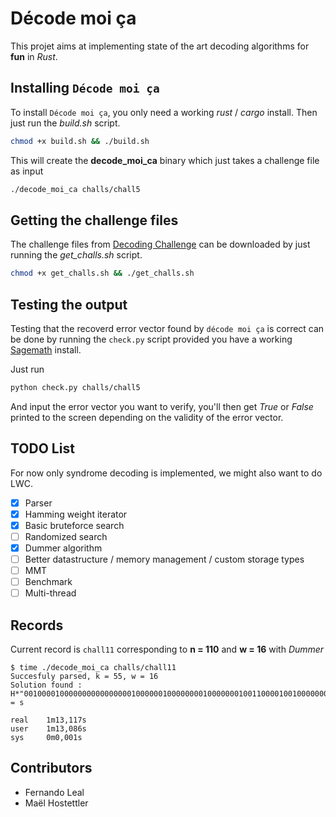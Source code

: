 
# Décode moi ça

This projet aims at implementing state of the art decoding algorithms for **fun** in *Rust*.

## Installing `Décode moi ça`

To install `Décode moi ça`, you only need a working *rust* / *cargo* install.
Then just run the *build.sh* script.

```bash
chmod +x build.sh && ./build.sh
```

This will create the **decode_moi_ca** binary which just takes a challenge file as input

```bash
./decode_moi_ca challs/chall5
```

## Getting the challenge files

The challenge files from [Decoding Challenge](https://decodingchallenge.org/syndrome) can be downloaded by just running the *get_challs.sh* script.

```bash
chmod +x get_challs.sh && ./get_challs.sh
```

## Testing the output

Testing that the recoverd error vector found by `décode moi ça` is correct can be done by running the `check.py` script provided you have a working [Sagemath](https://github.com/sagemath/sage) install.

Just run

```bash
python check.py challs/chall5
```

And input the error vector you want to verify, you'll then get *True* or *False* printed to the screen depending on the validity of the error vector.

## TODO List

For now only syndrome decoding is implemented, we might also want to do LWC.

- [x] Parser
- [x] Hamming weight iterator
- [x] Basic bruteforce search
- [ ] Randomized search
- [x] Dummer algorithm
- [ ] Better datastructure / memory management / custom storage types
- [ ] MMT
- [ ] Benchmark
- [ ] Multi-thread

## Records

Current record is `chall11` corresponding to **n = 110** and **w = 16** with *Dummer*

```text
$ time ./decode_moi_ca challs/chall11
Succesfuly parsed, k = 55, w = 16
Solution found : H*"00100001000000000000000010000001000000001000000010011000010010000000001000010010000000000000011000000000000000" = s

real    1m13,117s
user    1m13,086s
sys     0m0,001s
```

## Contributors

- Fernando Leal
- Maël Hostettler
